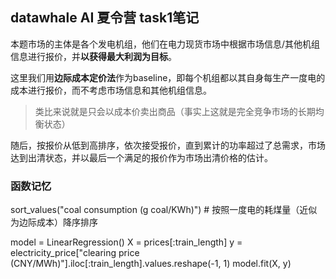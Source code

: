 ## datawhale AI 夏令营 task1笔记
本题市场的主体是各个发电机组，他们在电力现货市场中根据市场信息/其他机组信息进行报价，并**以获得最大利润为目标**。

这里我们用**边际成本定价法**作为baseline，即每个机组都以其自身每生产一度电的成本进行报价，而不考虑市场信息和其他机组信息。

> 类比来说就是只会以成本价卖出商品（事实上这就是完全竞争市场的长期均衡状态）

随后，按报价从低到高排序，依次接受报价，直到累计的功率超过了总需求，市场达到出清状态，并以最后一个满足的报价作为市场出清价格的估计。
### 函数记忆
sort_values("coal consumption (g coal/KWh)")  # 按照一度电的耗煤量（近似为边际成本）降序排序

model = LinearRegression()
X = prices[:train_length]
y = electricity_price["clearing price (CNY/MWh)"].iloc[:train_length].values.reshape(-1, 1)
model.fit(X, y)

